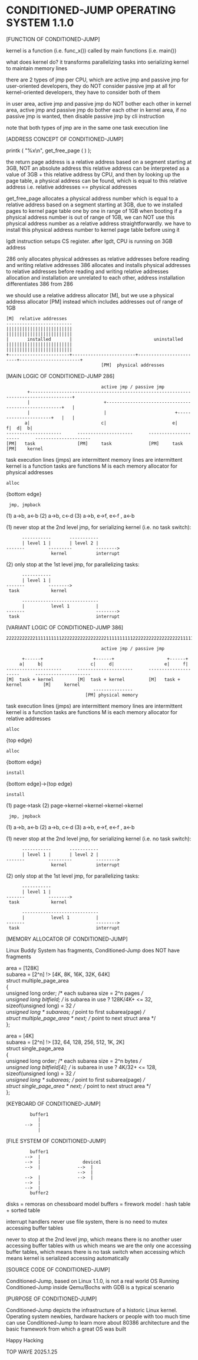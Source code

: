 # CONDITIONED-JUMP OPERATING SYSTEM 1.1.0

[FUNCTION OF CONDITIONED-JUMP]

kernel is a function (i.e. func_x()) called by main functions (i.e. main())

what does kernel do? it transforms parallelizing tasks into serializing kernel to maintain memory lines

there are 2 types of jmp per CPU, which are active jmp and passive jmp
for user-oriented developers, they do NOT consider passive jmp at all
for kernel-oriented developers, they have to consider both of them

in user area, active jmp and passive jmp do NOT bother each other
in kernel area, active jmp and passive jmp do bother each other
in kernel area, if no passive jmp is wanted, then disable passive jmp by cli instruction

note that both types of jmp are in the same one task execution line

[ADDRESS CONCEPT OF CONDITIONED-JUMP]

printk ( "%x\n", get_free_page ( ) );

the return page address is a relative address based on a segment starting at 3GB, NOT an absolute address
this relative address can be interpreted as a value of 3GB + this relative address by CPU, and then
by looking up the page table, a physical address can be found, which is equal to this relative address
i.e. relative addresses == physical addresses

get_free_page allocates a physical address number which is equal to a relative address based on a segment
starting at 3GB, due to we installed pages to kernel page table one by one in range of 1GB when booting
if a physical address number is out of range of 1GB, we can NOT use this physical address number as a relative
address straightforwardly. we have to install this physical address number to kernel page table before using it

lgdt instruction setups CS register. after lgdt, CPU is running on 3GB address

286 only allocates physical addresses as relative addresses before reading and writing relative addresses
386 allocates and installs physical addresses to relative addresses before reading and writing relative addresses
allocation and installation are unrelated to each other, address installation differentiates 386 from 286

we should use a relative address allocator [M], but we use a physical address allocator [PM] instead
which includes addresses out of range of 1GB

    [M]  relative addresses
    -------------------------
    |||||||||||||||||||||||||
    |||||||||||||||||||||||||
    |       installed       |                               uninstalled
    |||||||||||||||||||||||||
    |||||||||||||||||||||||||
    +-----------------------+------------------------+------------------------+-----------------------+
                                        [PM]  physical addresses

[MAIN LOGIC OF CONDITIONED-JUMP 286]

                                        active jmp / passive jmp
            +--------------------------------------------------------------------------------------+
            |                            +-----------------------------------------------------+   |
            |                            |                          +----------------------+   |   |
           a|                           c|                         e|                     f|  d|  b|
    ---------------------      ---------------------      ---------------------      ---------------------
    [PM]   task                [PM]     task              [PM]     task              [PM]    kernel

task execution lines (jmps) are intermittent
memory lines are intermittent
kernel is a function
tasks are functions
M is each memory allocator for physical addresses

    alloc
{bottom edge}

     jmp, jmpback
(1) a->b, a<-b
(2) a->b, c<-d
(3) a->b,
    e->f, e<-f
        , a<-b

(1) never stop at the 2nd level jmp, for serializing kernel (i.e. no task switch):

          -----------       -----------
          | level 1 |       | level 2 |
    -------         ---------         -------->
                     kernel           interrupt

(2) only stop at the 1st level jmp, for parallelizing tasks:

          -----------
          | level 1 |
    -------         -------->
     task            kernel

          -----------------------------
          |          level 1          |
    -------                           -------->
     task                             interrupt

[VARIANT LOGIC OF CONDITIONED-JUMP 386]

    222222222221111111111222222222222222221111111111222222222222222222111111111111111111111111111111111111

                                        active jmp / passive jmp

          +------+                   +------+                    +------+
         a|     b|                  c|     d|                   e|     f|
    ---------------------      ---------------------      ---------------------      ---------------------
    [M]  task + kernel         [M]  task + kernel         [M]   task + kernel        [M]     kernel
                                     ---------------
                                  [PM] physical memory

task execution lines (jmps) are intermittent
memory lines are intermittent
kernel is a function
tasks are functions
M is each memory allocator for relative addresses

    alloc
{top edge}

    alloc
{bottom edge}

    install
{bottom edge}->{top edge}

    install
(1) page->task
(2) page->kernel->kernel->kernel->kernel

     jmp, jmpback
(1) a->b, a<-b
(2) a->b, c<-d
(3) a->b,
    e->f, e<-f
        , a<-b

(1) never stop at the 2nd level jmp, for serializing kernel (i.e. no task switch):

          -----------       -----------
          | level 1 |       | level 2 |
    -------         ---------         -------->
                     kernel           interrupt

(2) only stop at the 1st level jmp, for parallelizing tasks:

          -----------
          | level 1 |
    -------         -------->
     task            kernel

          -----------------------------
          |          level 1          |
    -------                           -------->
     task                             interrupt

[MEMORY ALLOCATOR OF CONDITIONED-JUMP]

Linux Buddy System has fragments, Conditioned-Jump does NOT have fragments

area = [128K]  
subarea = [2^n] !> [4K, 8K, 16K, 32K, 64K]  
struct multiple_page_area  
{  
     unsigned long order;               /* each subarea size = 2^n pages */  
     unsigned long bitfield;            /* is subarea in use ? 128K/4K+ <= 32, sizeof(unsigned long) = 32 */  
     unsigned long * subareas;          /* point to first subarea(page) */  
     struct multiple_page_area * next;  /* point to next struct area */  
};  

area = [4K]  
subarea = [2^n] !> [32, 64, 128, 256, 512, 1K, 2K]  
struct single_page_area  
{  
     unsigned long order;               /* each subarea size = 2^n bytes */  
     unsigned long bitfield[4];         /* is subarea in use ? 4K/32+ <= 128, sizeof(unsigned long) = 32 */  
     unsigned long * subareas;          /* point to first subarea(page) */  
     struct single_page_area * next;    /* point to next struct area */  
};  

[KEYBOARD OF CONDITIONED-JUMP]

             buffer1
                |
           -->  |
                |

[FILE SYSTEM OF CONDITIONED-JUMP]

             buffer1
           -->  |
           -->  |                device1
           -->  |              -->  |
                               -->  |
           -->  |              -->  |
           -->  |
           -->  |
             buffer2

disks = remoras on chessboard model
buffers = firework model : hash table + sorted table

interrupt handlers never use file system, there is no need to mutex accessing buffer tables

never to stop at the 2nd level jmp, which means there is no another user accessing buffer tables with us
which means we are the only one accessing buffer tables, which means there is no task switch when accessing
which means kernel is serialized accessing automatically

[SOURCE CODE OF CONDITIONED-JUMP]

Conditioned-Jump, based on Linux 1.1.0, is not a real world OS
Running Conditioned-Jump inside Qemu/Bochs with GDB is a typical scenario

[PURPOSE OF CONDITIONED-JUMP]

Conditioned-Jump depicts the infrastructure of a historic Linux kernel. Operating system newbies,
hardware hackers or people with too much time can use Conditioned-Jump to learn more about 80386
architecture and the basic framework from which a great OS was built

Happy Hacking



TOP WAYE
2025.1.25
